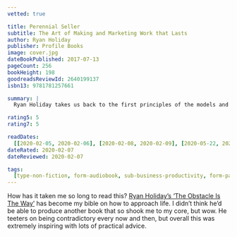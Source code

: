 ```yaml
---
vetted: true

title: Perennial Seller
subtitle: The Art of Making and Marketing Work that Lasts
author: Ryan Holiday
publisher: Profile Books
image: cover.jpg
dateBookPublished: 2017-07-13
pageCount: 256
bookHeight: 198
goodreadsReviewId: 2640199137
isbn13: 9781781257661

summary: |
  Ryan Holiday takes us back to the first principles of the models and thinking that underpin the creation of something built to last. Featuring interviews with some of the world's greatest entrepreneurs and creatives and grounded in a deep study of the classics from every genre, the book shares a mindset and approach we can all adopt to make and market a classic work. Whether you have a book or a business, a song or the next great screenplay, Holiday reveals the recipe for perennial success.

rating5: 5
rating7: 5

readDates:
  [[2020-02-05, 2020-02-06], [2020-02-08, 2020-02-09], [2020-05-22, 2020-05-27]]
dateRated: 2020-02-07
dateReviewed: 2020-02-07

tags:
  [type-non-fiction, form-audiobook, sub-business-productivity, form-paperback]
---
```


How has it taken me so long to read this? [Ryan Holiday’s ‘The Obstacle Is The Way’](/books/the-obstacle-is-the-way-ryan-holiday) has become my bible on how to approach life. I didn’t think he’d be able to produce another book that so shook me to my core, but wow. He teeters on being contradictory every now and then, but overall this was extremely inspiring with lots of practical advice.
